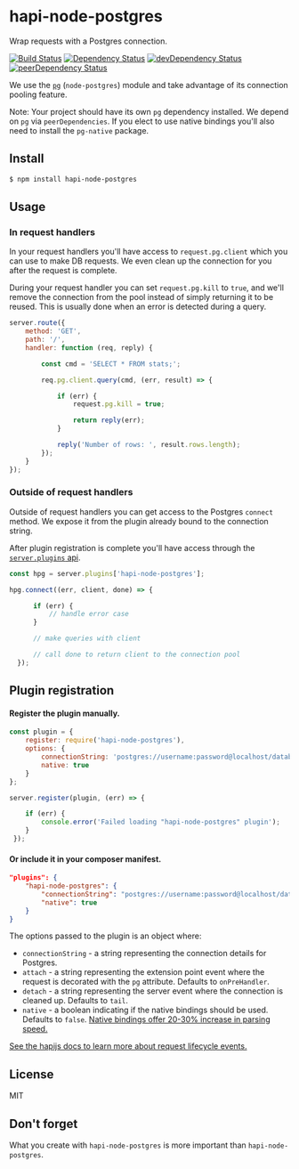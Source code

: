 # hapi-node-postgres

Wrap requests with a Postgres connection.

[![Build Status](https://travis-ci.org/jedireza/hapi-node-postgres.svg?branch=master)](https://travis-ci.org/jedireza/hapi-node-postgres)
[![Dependency Status](https://david-dm.org/jedireza/hapi-node-postgres/status.svg)](https://david-dm.org/jedireza/hapi-node-postgres)
[![devDependency Status](https://david-dm.org/jedireza/hapi-node-postgres/dev-status.svg)](https://david-dm.org/jedireza/hapi-node-postgres?type=dev)
[![peerDependency Status](https://david-dm.org/jedireza/hapi-node-postgres/peer-status.svg)](https://david-dm.org/jedireza/hapi-node-postgres?type=peer)

We use the [`pg`](https://github.com/brianc/node-postgres) (`node-postgres`)
module and take advantage of its connection pooling feature.

Note: Your project should have its own `pg` dependency installed. We depend on
`pg` via `peerDependencies`. If you elect to use native bindings you'll also
need to install the `pg-native` package.


## Install

```bash
$ npm install hapi-node-postgres
```


## Usage

### In request handlers

In your request handlers you'll have access to `request.pg.client` which you
can use to make DB requests. We even clean up the connection for you after the
request is complete.

During your request handler you can set `request.pg.kill` to `true`, and we'll
remove the connection from the pool instead of simply returning it to be
reused. This is usually done when an error is detected during a query.

```js
server.route({
    method: 'GET',
    path: '/',
    handler: function (req, reply) {

        const cmd = 'SELECT * FROM stats;';

        req.pg.client.query(cmd, (err, result) => {

            if (err) {
                request.pg.kill = true;

                return reply(err);
            }

            reply('Number of rows: ', result.rows.length);
        });
    }
});
```

### Outside of request handlers

Outside of request handlers you can get access to the Postgres `connect`
method. We expose it from the plugin already bound to the connection string.

After plugin registration is complete you'll have access through the
[`server.plugins` api](https://hapijs.com/api#serverplugins).

```js
const hpg = server.plugins['hapi-node-postgres'];

hpg.connect((err, client, done) => {

      if (err) {
          // handle error case
      }

      // make queries with client

      // call done to return client to the connection pool
  });
```


## Plugin registration

#### Register the plugin manually.

```js
const plugin = {
    register: require('hapi-node-postgres'),
    options: {
        connectionString: 'postgres://username:password@localhost/database',
        native: true
    }
};

server.register(plugin, (err) => {

    if (err) {
        console.error('Failed loading "hapi-node-postgres" plugin');
    }
 });
```

#### Or include it in your composer manifest.

```json
"plugins": {
    "hapi-node-postgres": {
        "connectionString": "postgres://username:password@localhost/database",
        "native": true
    }
}
```

The options passed to the plugin is an object where:

 - `connectionString` - a string representing the connection details for
    Postgres.
 - `attach` - a string representing the extension point event where the
    request is decorated with the `pg` attribute. Defaults to `onPreHandler`.
 - `detach` - a string representing the server event where the connection is
    cleaned up. Defaults to `tail`.
 - `native` - a boolean indicating if the native bindings should be used.
    Defaults to `false`. [Native bindings offer 20-30% increase in parsing
    speed.](https://github.com/brianc/node-postgres#native-bindings)

[See the hapijs docs to learn more about request lifecycle
events.](http://hapijs.com/api/#request-lifecycle)


## License

MIT


## Don't forget

What you create with `hapi-node-postgres` is more important than `hapi-node-postgres`.

